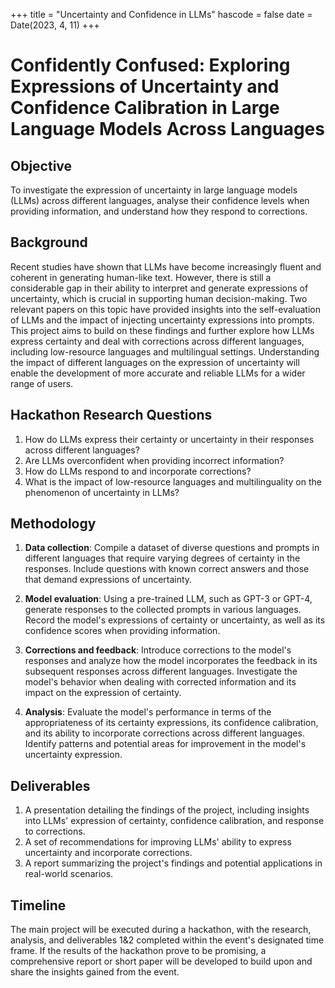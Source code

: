 +++
title = "Uncertainty and Confidence in LLMs"
hascode = false
date = Date(2023, 4, 11)
+++

# Confidently Confused: Exploring Expressions of Uncertainty and Confidence Calibration in Large Language Models Across Languages

## Objective
To investigate the expression of uncertainty in large language models (LLMs) across different languages, analyse their confidence levels when providing information, and understand how they respond to corrections.

## Background
Recent studies have shown that LLMs have become increasingly fluent and coherent in generating human-like text. However, there is still a considerable gap in their ability to interpret and generate expressions of uncertainty, which is crucial in supporting human decision-making. Two relevant papers on this topic have provided insights into the self-evaluation of LLMs and the impact of injecting uncertainty expressions into prompts. This project aims to build on these findings and further explore how LLMs express certainty and deal with corrections across different languages, including low-resource languages and multilingual settings. Understanding the impact of different languages on the expression of uncertainty will enable the development of more accurate and reliable LLMs for a wider range of users.

## Hackathon Research Questions
1. How do LLMs express their certainty or uncertainty in their responses across different languages?
2. Are LLMs overconfident when providing incorrect information?
3. How do LLMs respond to and incorporate corrections?
4. What is the impact of low-resource languages and multilinguality on the phenomenon of uncertainty in LLMs?

## Methodology
1. **Data collection**: Compile a dataset of diverse questions and prompts in different languages that require varying degrees of certainty in the responses. Include questions with known correct answers and those that demand expressions of uncertainty.

2. **Model evaluation**: Using a pre-trained LLM, such as GPT-3 or GPT-4, generate responses to the collected prompts in various languages. Record the model's expressions of certainty or uncertainty, as well as its confidence scores when providing information.

3. **Corrections and feedback**: Introduce corrections to the model's responses and analyze how the model incorporates the feedback in its subsequent responses across different languages. Investigate the model's behavior when dealing with corrected information and its impact on the expression of certainty.

4. **Analysis**: Evaluate the model's performance in terms of the appropriateness of its certainty expressions, its confidence calibration, and its ability to incorporate corrections across different languages. Identify patterns and potential areas for improvement in the model's uncertainty expression.

## Deliverables

1.  A presentation detailing the findings of the project, including insights into LLMs' expression of certainty, confidence calibration, and response to corrections.
2.  A set of recommendations for improving LLMs' ability to express uncertainty and incorporate corrections.
3.  A report summarizing the project's findings and potential applications in real-world scenarios.

## Timeline

The main project will be executed during a hackathon, with the research, analysis, and deliverables 1&2 completed within the event's designated time frame. If the results of the hackathon prove to be promising, a comprehensive report or short paper will be developed to build upon and share the insights gained from the event.
